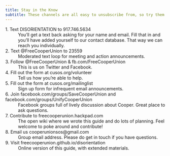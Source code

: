```yaml
---
title: Stay in the Know
subtitle: These channels are all easy to unsubscribe from, so try them all out and drop what doesn’t work for you
---
```

<dl>
	<dt>1. Text DISORIENTATION to 917.746.5634</dt>
		<dd>You’ll get a text back asking for your name and email. Fill that in and you’ll have added yourself to our contact database. That way we can reach you individually.</dd>
	<dt>2. Text @FreeCooperUnion to 23559</dt>
		<dd>Moderated text loop for meeting and action announcements.</dd>
	<dt>3. Follow @FreeCooperUnion & fb.com/FreeCooperUnion</dt>
		<dd>This is us on Twitter and Facebook.</dd>
	<dt>4. Fill out the form at cusos.org/volunteer</dt>
		<dd>Tell us how you’re able to help.</dd>
	<dt>5. Fill out the form at cusos.org/mailinglist</dt>
		<dd>Sign up form for infrequent email announcements.</dd>
	<dt>6. Join facebook.com/groups/SaveCooperUnion and facebook.com/groups/UnifyCooperUnion</dt>
		<dd>Facebook groups full of lively discussion about Cooper. Great place to ask questions.</dd>
	<dt>7. Contribute to freecooperunion.hackpad.com</dt>
		<dd>The open wiki where we wrote this guide and do lots of planning. Feel welcome to poke around and contribute!</dd>
	<dt>8. Email us cooperunionsos@gmail.com</dt>
		<dd>Group email address. Please do get in touch if you have questions.</dd>
	<dt>9. Visit freecooperunion.github.io/disorientation</dt>
		<dd>Online version of this guide, with extended materials.</dd>
</dl>